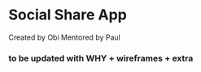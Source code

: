 # Social Share App


Created by Obi&nbsp;Mentored by Paul

### to be updated with WHY + wireframes + extra
